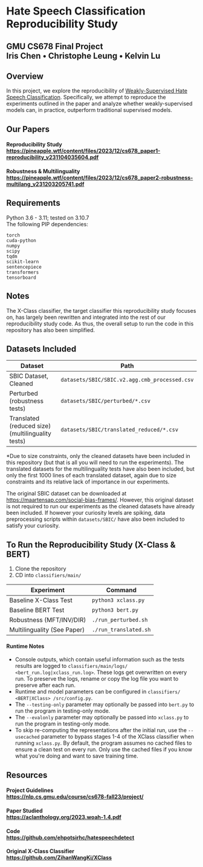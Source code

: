 # Hate Speech Classification Reproducibility Study
## GMU CS678 Final Project<br>Iris Chen • Christophe Leung • Kelvin Lu


## Overview
In this project, we explore the reproducibility of [Weakly-Supervised Hate Speech Classification](https://aclanthology.org/2023.woah-1.4.pdf). Specifically, we attempt to reproduce the experiments outlined in the paper and analyze whether weakly-supervised models can, in practice, outperform traditional supervised models.

## Our Papers
#### Reproducibility Study<br><https://pineapple.wtf/content/files/2023/12/cs678_paper1-reproducibility_v231104035604.pdf>
#### Robustness & Multilinguality<br><https://pineapple.wtf/content/files/2023/12/cs678_paper2-robustness-multilang_v231203205741.pdf>   

## Requirements
Python 3.6 - 3.11; tested on 3.10.7  
The following PIP dependencies:
```
torch
cuda-python
numpy
scipy
tqdm
scikit-learn
sentencepiece
transformers
tensorboard
```

## Notes
The X-Class classifier, the target classifier this reproducibility study focuses on, has largely been rewritten and integrated into the rest of our reproducibility study code. As thus, the overall setup to run the code in this repository has also been simplified.


## Datasets Included
| Dataset                                           | Path                                          |
|---------------------------------------------------|-----------------------------------------------|
| SBIC Dataset, Cleaned                             | `datasets/SBIC/SBIC.v2.agg.cmb_processed.csv` |
| Perturbed (robustness tests)                      | `datasets/SBIC/perturbed/*.csv`               |
| Translated (reduced size) (multilinguality tests) | `datasets/SBIC/translated_reduced/*.csv`      |

*Due to size constraints, only the cleaned datasets have been included in this repository (but that is all you will need to run the experiments). The translated datasets for the multilinguality tests have also been included, but only the first 1000 lines of each translated dataset, again due to size constraints and its relative lack of importance in our experiments.

The original SBIC dataset can be downloaded at https://maartensap.com/social-bias-frames/. However, this original dataset is not required to run our experiments as the cleaned datasets have already been included. If however your curiosity levels are spiking, data preprocessing scripts within `datasets/SBIC/` have also been included to satisfy your curiosity.


## To Run the Reproducibility Study (X-Class & BERT)
1) Clone the repository 
2) CD into `classifiers/main/`

| Experiment                  | Command               |
|-----------------------------|-----------------------|
| Baseline X-Class Test       | `python3 xclass.py`   |
| Baseline BERT Test          | `python3 bert.py`     |
| Robustness (MFT/INV/DIR)    | `./run_perturbed.sh`  |
| Multilinguality (See Paper) | `./run_translated.sh` |

#### Runtime Notes
* Console outputs, which contain useful information such as the tests results are logged to `classifiers/main/logs/ <bert_run.log|xclass_run.log>`. These logs get overwritten on every run. To preserve the logs, rename or copy the log file you want to preserve after each run.
* Runtime and model parameters can be configured in `classifiers/ <BERT|XClass> /src/config.py`.
* The `--testing-only` parameter may optionally be passed into `bert.py` to run the program in testing-only mode.
* The `--evalonly` parameter may optionally be passed into `xclass.py` to run the program in testing-only mode.
* To skip re-computing the representations after the initial run, use the `--usecached` parameter to bypass stages 1-4 of the XClass classifier when running `xclass.py`. By default, the program assumes no cached files to ensure a clean test on every run. Only use the cached files if you know what you're doing and want to save training time.



## Resources
#### Project Guidelines<br><https://nlp.cs.gmu.edu/course/cs678-fall23/project/>   
#### Paper Studied<br><https://aclanthology.org/2023.woah-1.4.pdf>  
#### Code <br><https://github.com/ehpotsirhc/hatespeechdetect>
#### Original X-Class Classifier<br><https://github.com/ZihanWangKi/XClass>

